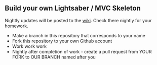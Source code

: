 ## Build your own Lightsaber / MVC Skeleton ##

Nightly updates will be posted to the [wiki](../../../phase-2-guide/wiki/lightsaber).  Check there nightly for your homework.

-  Make a branch in this repository that corresponds to your name
-  Fork this repository to your own Github account
-  Work work work
-  Nightly after completion of work - create a pull request from YOUR FORK to OUR BRANCH named after you
